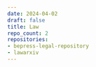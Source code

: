```yaml
---
date: 2024-04-02
draft: false
title: Law
repo_count: 2
repositories:
- bepress-legal-repository
- lawarxiv
---
```



